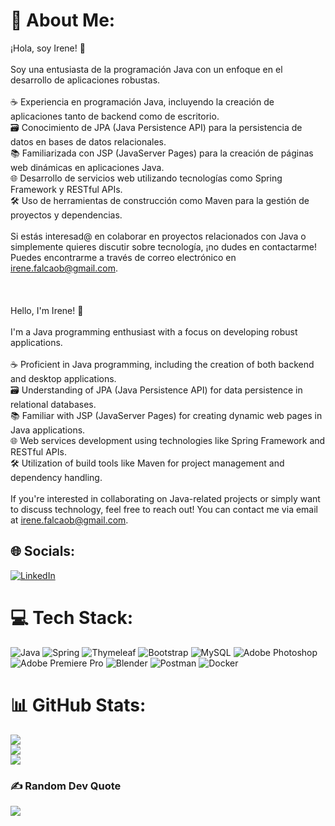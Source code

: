 # 💫 About Me:
¡Hola, soy Irene! 👋<br><br>Soy una entusiasta de la programación Java con un enfoque en el desarrollo de aplicaciones robustas. <br><br>☕️ Experiencia en programación Java, incluyendo la creación de aplicaciones tanto de backend como de escritorio.<br>🗃️ Conocimiento de JPA (Java Persistence API) para la persistencia de datos en bases de datos relacionales.<br>📚 Familiarizada con JSP (JavaServer Pages) para la creación de páginas web dinámicas en aplicaciones Java.<br>🌐 Desarrollo de servicios web utilizando tecnologías como Spring Framework y RESTful APIs.<br>🛠️ Uso de herramientas de construcción como Maven para la gestión de proyectos y dependencias.<br><br>Si estás interesad@ en colaborar en proyectos relacionados con Java o simplemente quieres discutir sobre tecnología, ¡no dudes en contactarme! Puedes encontrarme a través de correo electrónico en irene.falcaob@gmail.com.<br><br><br><br>Hello, I'm Irene! 👋<br><br>I'm a Java programming enthusiast with a focus on developing robust applications.<br><br>☕️ Proficient in Java programming, including the creation of both backend and desktop applications.<br>🗃️ Understanding of JPA (Java Persistence API) for data persistence in relational databases.<br>📚 Familiar with JSP (JavaServer Pages) for creating dynamic web pages in Java applications.<br>🌐 Web services development using technologies like Spring Framework and RESTful APIs.<br>🛠️ Utilization of build tools like Maven for project management and dependency handling.<br><br>If you're interested in collaborating on Java-related projects or simply want to discuss technology, feel free to reach out! You can contact me via email at irene.falcaob@gmail.com.<br>


## 🌐 Socials:
[![LinkedIn](https://img.shields.io/badge/LinkedIn-%230077B5.svg?logo=linkedin&logoColor=white)](https://linkedin.com/in/irenefalcao) 

# 💻 Tech Stack:
![Java](https://img.shields.io/badge/java-%23ED8B00.svg?style=flat&logo=java&logoColor=white) ![Spring](https://img.shields.io/badge/spring-%236DB33F.svg?style=flat&logo=spring&logoColor=white) ![Thymeleaf](https://img.shields.io/badge/Thymeleaf-%23005C0F.svg?style=flat&logo=Thymeleaf&logoColor=white) ![Bootstrap](https://img.shields.io/badge/bootstrap-%23563D7C.svg?style=flat&logo=bootstrap&logoColor=white) ![MySQL](https://img.shields.io/badge/mysql-%2300f.svg?style=flat&logo=mysql&logoColor=white) ![Adobe Photoshop](https://img.shields.io/badge/adobephotoshop-%2331A8FF.svg?style=flat&logo=adobephotoshop&logoColor=white) ![Adobe Premiere Pro](https://img.shields.io/badge/Adobe%20Premiere%20Pro-9999FF.svg?style=flat&logo=Adobe%20Premiere%20Pro&logoColor=white) ![Blender](https://img.shields.io/badge/blender-%23F5792A.svg?style=flat&logo=blender&logoColor=white) ![Postman](https://img.shields.io/badge/Postman-FF6C37?style=flat&logo=postman&logoColor=white) ![Docker](https://img.shields.io/badge/docker-%230db7ed.svg?style=flat&logo=docker&logoColor=white)
# 📊 GitHub Stats:
![](https://github-readme-stats.vercel.app/api?username=falcaob&theme=highcontrast&hide_border=false&include_all_commits=false&count_private=false)<br/>
![](https://github-readme-streak-stats.herokuapp.com/?user=falcaob&theme=highcontrast&hide_border=false)<br/>
![](https://github-readme-stats.vercel.app/api/top-langs/?username=falcaob&theme=highcontrast&hide_border=false&include_all_commits=false&count_private=false&layout=compact)

### ✍️ Random Dev Quote
![](https://quotes-github-readme.vercel.app/api?type=horizontal&theme=radical)

<!-- Proudly created with GPRM ( https://gprm.itsvg.in ) -->

